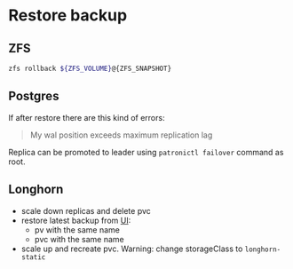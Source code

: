 # Restore backup

## ZFS

```bash
zfs rollback ${ZFS_VOLUME}@{ZFS_SNAPSHOT}
```

## Postgres

If after restore there are this kind of errors:

> My wal position exceeds maximum replication lag

Replica can be promoted to leader using `patronictl failover` command as root.

## Longhorn

- scale down replicas and delete pvc
- restore latest backup from [UI](https://longhorn.k8s.grigri/#/backup):
  - pv with the same name
  - pvc with the same name
- scale up and recreate pvc. Warning: change storageClass to `longhorn-static`
